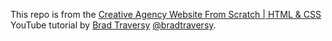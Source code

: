 This repo is from the [Creative Agency Website From Scratch | HTML & CSS](https://youtu.be/lvYnfMOUOJY) YouTube tutorial by [Brad Traversy](https://www.youtube.com/c/TraversyMedia) [@bradtraversy](https://github.com/bradtraversy).
